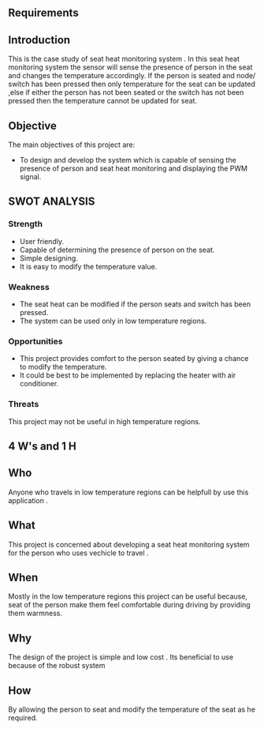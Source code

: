 ﻿## **Requirements**

## Introduction
This is the case study of seat heat monitoring system . In  this seat heat monitoring system the sensor will sense the presence of person in the seat and changes the temperature accordingly. If the person is seated and node/ switch has been pressed then only temperature for the seat can be updated ,else if either the person has not been seated or the switch has not been pressed then the temperature cannot be updated for seat. 

## Objective
The main objectives of this project are: 
* To design and develop the system which is capable of sensing the presence of person and seat heat monitoring and displaying the PWM signal.
## SWOT ANALYSIS
### Strength
 * User friendly.
 * Capable of determining the presence of person on the seat.
 * Simple designing.
 * It is easy to modify  the temperature value.
 
 ### Weakness
 *  The seat heat can be modified if the person seats and switch has been pressed.
 * The system can be used only in low temperature regions.
 
 ### Opportunities
 
 * This project provides  comfort to the person seated by giving a chance to modify the temperature.
 * It could be best to be implemented by replacing the heater with air conditioner.

### Threats
This project may not be useful in high temperature regions.

## **4 W's and 1 H**

## Who

Anyone who travels  in low temperature regions can be helpfull by use this application .

## What

This project is concerned about developing a seat heat monitoring system for the person who uses vechicle to travel .

## When
Mostly in the low temperature regions this project can be useful because, seat of the  person make them feel comfortable during driving by providing them warmness.

## Why

The design  of the project is simple and low cost . Its beneficial to use because of the robust system

## How
By allowing the person to seat and modify the temperature of the seat as he required.





